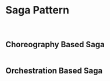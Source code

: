 <h1>Saga Pattern</h1>
<br>
<h2>Choreography Based Saga</h2>
<img src="https://github.com/xeneskus/MicroservicesWithDesignPatterns/assets/94754002/18a29f2d-9e97-45ce-be9e-7723c136d097" alt="" style="max-width: 100%;">
<br>
<h2>Orchestration Based Saga</h2>
<img src="https://github.com/xeneskus/MicroservicesWithDesignPatterns/assets/94754002/95a07f7a-a97d-4d9e-8fe4-c03cf5ca3365" alt="" style="max-width: 100%;">



